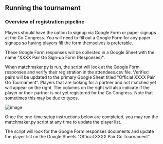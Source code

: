 ## Running the tournament

### Overview of registration pipeline

Players should have the option to signup via Google Form or paper signups at the Go Congress. You will need to fill out a Google Form for any paper signups so having players fill the form themselves is preferable.

These Google Form responses will be collected in a Google Sheet with the name "XXXX Pair Go Sign-up Form (Responses)".

When matchmaker.py is run, the script will look at the Google Form responses and verify their registration in the attendees.csv file. Verified pairs will be updated to the primary Google Sheet titled "Official XXXX Pair Go Tournament". Players that are looking for a partner and not matched yet will appear on the right. The columns on the right will also indicate if the player or their partner is not yet registered for the Go Congress. Note that sometimes this may be due to typos.

![image](https://github.com/0lionelzhang0/pairgo_matchmaker/assets/36424267/4376afa0-173a-419c-9e77-8871a91bb22f)


Once the one-time setup instructions below are completed, you may run the matchmaker.py script at any time to update the player list.

The script will look for the Google Form responses documents and update the player list on the Google Sheets "Official XXXX Pair Go Tournament".
